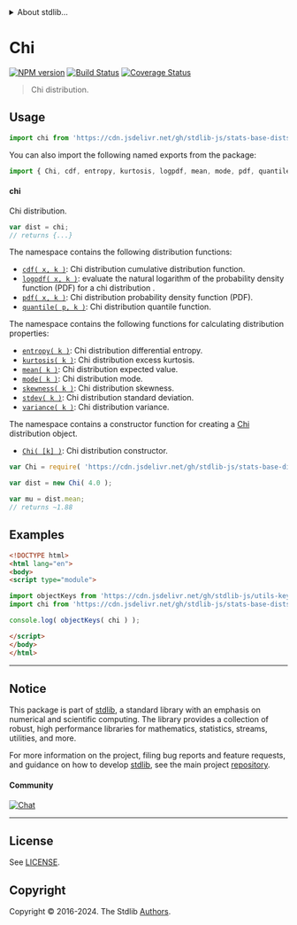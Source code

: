 <!--

@license Apache-2.0

Copyright (c) 2018 The Stdlib Authors.

Licensed under the Apache License, Version 2.0 (the "License");
you may not use this file except in compliance with the License.
You may obtain a copy of the License at

   http://www.apache.org/licenses/LICENSE-2.0

Unless required by applicable law or agreed to in writing, software
distributed under the License is distributed on an "AS IS" BASIS,
WITHOUT WARRANTIES OR CONDITIONS OF ANY KIND, either express or implied.
See the License for the specific language governing permissions and
limitations under the License.

-->


<details>
  <summary>
    About stdlib...
  </summary>
  <p>We believe in a future in which the web is a preferred environment for numerical computation. To help realize this future, we've built stdlib. stdlib is a standard library, with an emphasis on numerical and scientific computation, written in JavaScript (and C) for execution in browsers and in Node.js.</p>
  <p>The library is fully decomposable, being architected in such a way that you can swap out and mix and match APIs and functionality to cater to your exact preferences and use cases.</p>
  <p>When you use stdlib, you can be absolutely certain that you are using the most thorough, rigorous, well-written, studied, documented, tested, measured, and high-quality code out there.</p>
  <p>To join us in bringing numerical computing to the web, get started by checking us out on <a href="https://github.com/stdlib-js/stdlib">GitHub</a>, and please consider <a href="https://opencollective.com/stdlib">financially supporting stdlib</a>. We greatly appreciate your continued support!</p>
</details>

# Chi

[![NPM version][npm-image]][npm-url] [![Build Status][test-image]][test-url] [![Coverage Status][coverage-image]][coverage-url] <!-- [![dependencies][dependencies-image]][dependencies-url] -->

> Chi distribution.



<section class="usage">

## Usage

```javascript
import chi from 'https://cdn.jsdelivr.net/gh/stdlib-js/stats-base-dists-chi@v0.2.0-esm/index.mjs';
```

You can also import the following named exports from the package:

```javascript
import { Chi, cdf, entropy, kurtosis, logpdf, mean, mode, pdf, quantile, skewness, stdev, variance } from 'https://cdn.jsdelivr.net/gh/stdlib-js/stats-base-dists-chi@v0.2.0-esm/index.mjs';
```

#### chi

Chi distribution.

```javascript
var dist = chi;
// returns {...}
```

The namespace contains the following distribution functions:

<!-- <toc pattern="*+(cdf|pdf|mgf|quantile)*"> -->

<div class="namespace-toc">

-   <span class="signature">[`cdf( x, k )`][@stdlib/stats/base/dists/chi/cdf]</span><span class="delimiter">: </span><span class="description">Chi distribution cumulative distribution function.</span>
-   <span class="signature">[`logpdf( x, k )`][@stdlib/stats/base/dists/chi/logpdf]</span><span class="delimiter">: </span><span class="description">evaluate the natural logarithm of the probability density function (PDF) for a chi distribution .</span>
-   <span class="signature">[`pdf( x, k )`][@stdlib/stats/base/dists/chi/pdf]</span><span class="delimiter">: </span><span class="description">Chi distribution probability density function (PDF).</span>
-   <span class="signature">[`quantile( p, k )`][@stdlib/stats/base/dists/chi/quantile]</span><span class="delimiter">: </span><span class="description">Chi distribution quantile function.</span>

</div>

<!-- </toc> -->

The namespace contains the following functions for calculating distribution properties:

<!-- <toc pattern="*+(entropy|kurtosis|mean|median|mode|skewness|stdev|variance)*"> -->

<div class="namespace-toc">

-   <span class="signature">[`entropy( k )`][@stdlib/stats/base/dists/chi/entropy]</span><span class="delimiter">: </span><span class="description">Chi distribution differential entropy.</span>
-   <span class="signature">[`kurtosis( k )`][@stdlib/stats/base/dists/chi/kurtosis]</span><span class="delimiter">: </span><span class="description">Chi distribution excess kurtosis.</span>
-   <span class="signature">[`mean( k )`][@stdlib/stats/base/dists/chi/mean]</span><span class="delimiter">: </span><span class="description">Chi distribution expected value.</span>
-   <span class="signature">[`mode( k )`][@stdlib/stats/base/dists/chi/mode]</span><span class="delimiter">: </span><span class="description">Chi distribution mode.</span>
-   <span class="signature">[`skewness( k )`][@stdlib/stats/base/dists/chi/skewness]</span><span class="delimiter">: </span><span class="description">Chi distribution skewness.</span>
-   <span class="signature">[`stdev( k )`][@stdlib/stats/base/dists/chi/stdev]</span><span class="delimiter">: </span><span class="description">Chi distribution standard deviation.</span>
-   <span class="signature">[`variance( k )`][@stdlib/stats/base/dists/chi/variance]</span><span class="delimiter">: </span><span class="description">Chi distribution variance.</span>

</div>

<!-- </toc> -->

The namespace contains a constructor function for creating a [Chi][chi-distribution] distribution object.

<!-- <toc pattern="*ctor*"> -->

<div class="namespace-toc">

-   <span class="signature">[`Chi( [k] )`][@stdlib/stats/base/dists/chi/ctor]</span><span class="delimiter">: </span><span class="description">Chi distribution constructor.</span>

</div>

<!-- </toc> -->

```javascript
var Chi = require( 'https://cdn.jsdelivr.net/gh/stdlib-js/stats-base-dists-chi' ).Chi;

var dist = new Chi( 4.0 );

var mu = dist.mean;
// returns ~1.88
```

</section>

<!-- /.usage -->

<section class="examples">

## Examples

<!-- TODO: better examples -->

<!-- eslint no-undef: "error" -->

```html
<!DOCTYPE html>
<html lang="en">
<body>
<script type="module">

import objectKeys from 'https://cdn.jsdelivr.net/gh/stdlib-js/utils-keys@esm/index.mjs';
import chi from 'https://cdn.jsdelivr.net/gh/stdlib-js/stats-base-dists-chi@v0.2.0-esm/index.mjs';

console.log( objectKeys( chi ) );

</script>
</body>
</html>
```

</section>

<!-- /.examples -->

<!-- Section for related `stdlib` packages. Do not manually edit this section, as it is automatically populated. -->

<section class="related">

</section>

<!-- /.related -->

<!-- Section for all links. Make sure to keep an empty line after the `section` element and another before the `/section` close. -->


<section class="main-repo" >

* * *

## Notice

This package is part of [stdlib][stdlib], a standard library with an emphasis on numerical and scientific computing. The library provides a collection of robust, high performance libraries for mathematics, statistics, streams, utilities, and more.

For more information on the project, filing bug reports and feature requests, and guidance on how to develop [stdlib][stdlib], see the main project [repository][stdlib].

#### Community

[![Chat][chat-image]][chat-url]

---

## License

See [LICENSE][stdlib-license].


## Copyright

Copyright &copy; 2016-2024. The Stdlib [Authors][stdlib-authors].

</section>

<!-- /.stdlib -->

<!-- Section for all links. Make sure to keep an empty line after the `section` element and another before the `/section` close. -->

<section class="links">

[npm-image]: http://img.shields.io/npm/v/@stdlib/stats-base-dists-chi.svg
[npm-url]: https://npmjs.org/package/@stdlib/stats-base-dists-chi

[test-image]: https://github.com/stdlib-js/stats-base-dists-chi/actions/workflows/test.yml/badge.svg?branch=v0.2.0
[test-url]: https://github.com/stdlib-js/stats-base-dists-chi/actions/workflows/test.yml?query=branch:v0.2.0

[coverage-image]: https://img.shields.io/codecov/c/github/stdlib-js/stats-base-dists-chi/main.svg
[coverage-url]: https://codecov.io/github/stdlib-js/stats-base-dists-chi?branch=main

<!--

[dependencies-image]: https://img.shields.io/david/stdlib-js/stats-base-dists-chi.svg
[dependencies-url]: https://david-dm.org/stdlib-js/stats-base-dists-chi/main

-->

[chat-image]: https://img.shields.io/gitter/room/stdlib-js/stdlib.svg
[chat-url]: https://app.gitter.im/#/room/#stdlib-js_stdlib:gitter.im

[stdlib]: https://github.com/stdlib-js/stdlib

[stdlib-authors]: https://github.com/stdlib-js/stdlib/graphs/contributors

[umd]: https://github.com/umdjs/umd
[es-module]: https://developer.mozilla.org/en-US/docs/Web/JavaScript/Guide/Modules

[deno-url]: https://github.com/stdlib-js/stats-base-dists-chi/tree/deno
[deno-readme]: https://github.com/stdlib-js/stats-base-dists-chi/blob/deno/README.md
[umd-url]: https://github.com/stdlib-js/stats-base-dists-chi/tree/umd
[umd-readme]: https://github.com/stdlib-js/stats-base-dists-chi/blob/umd/README.md
[esm-url]: https://github.com/stdlib-js/stats-base-dists-chi/tree/esm
[esm-readme]: https://github.com/stdlib-js/stats-base-dists-chi/blob/esm/README.md
[branches-url]: https://github.com/stdlib-js/stats-base-dists-chi/blob/main/branches.md

[stdlib-license]: https://raw.githubusercontent.com/stdlib-js/stats-base-dists-chi/main/LICENSE

[chi-distribution]: https://en.wikipedia.org/wiki/Chi_distribution

<!-- <toc-links> -->

[@stdlib/stats/base/dists/chi/ctor]: https://github.com/stdlib-js/stats-base-dists-chi-ctor/tree/esm

[@stdlib/stats/base/dists/chi/entropy]: https://github.com/stdlib-js/stats-base-dists-chi-entropy/tree/esm

[@stdlib/stats/base/dists/chi/kurtosis]: https://github.com/stdlib-js/stats-base-dists-chi-kurtosis/tree/esm

[@stdlib/stats/base/dists/chi/mean]: https://github.com/stdlib-js/stats-base-dists-chi-mean/tree/esm

[@stdlib/stats/base/dists/chi/mode]: https://github.com/stdlib-js/stats-base-dists-chi-mode/tree/esm

[@stdlib/stats/base/dists/chi/skewness]: https://github.com/stdlib-js/stats-base-dists-chi-skewness/tree/esm

[@stdlib/stats/base/dists/chi/stdev]: https://github.com/stdlib-js/stats-base-dists-chi-stdev/tree/esm

[@stdlib/stats/base/dists/chi/variance]: https://github.com/stdlib-js/stats-base-dists-chi-variance/tree/esm

[@stdlib/stats/base/dists/chi/cdf]: https://github.com/stdlib-js/stats-base-dists-chi-cdf/tree/esm

[@stdlib/stats/base/dists/chi/logpdf]: https://github.com/stdlib-js/stats-base-dists-chi-logpdf/tree/esm

[@stdlib/stats/base/dists/chi/pdf]: https://github.com/stdlib-js/stats-base-dists-chi-pdf/tree/esm

[@stdlib/stats/base/dists/chi/quantile]: https://github.com/stdlib-js/stats-base-dists-chi-quantile/tree/esm

<!-- </toc-links> -->

</section>

<!-- /.links -->
